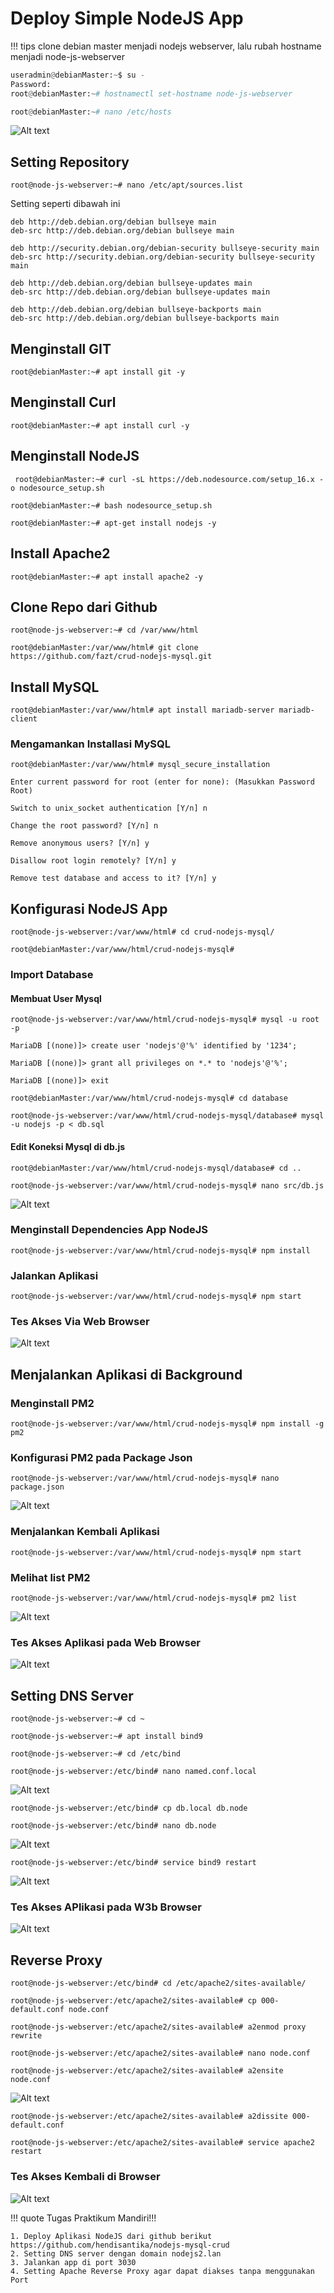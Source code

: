 # Deploy Simple NodeJS App

!!! tips 
    clone debian master menjadi nodejs webserver, lalu rubah hostname menjadi node-js-webserver

```py 
useradmin@debianMaster:~$ su -
Password:
root@debianMaster:~# hostnamectl set-hostname node-js-webserver

root@debianMaster:~# nano /etc/hosts
```
![Alt text](image.png)

## Setting Repository

```
root@node-js-webserver:~# nano /etc/apt/sources.list
```
Setting seperti dibawah ini
```
deb http://deb.debian.org/debian bullseye main
deb-src http://deb.debian.org/debian bullseye main

deb http://security.debian.org/debian-security bullseye-security main
deb-src http://security.debian.org/debian-security bullseye-security main

deb http://deb.debian.org/debian bullseye-updates main
deb-src http://deb.debian.org/debian bullseye-updates main

deb http://deb.debian.org/debian bullseye-backports main
deb-src http://deb.debian.org/debian bullseye-backports main
```
## Menginstall GIT
```
root@debianMaster:~# apt install git -y
```
## Menginstall Curl
```
root@debianMaster:~# apt install curl -y
```


## Menginstall NodeJS

```
 root@debianMaster:~# curl -sL https://deb.nodesource.com/setup_16.x -o nodesource_setup.sh
```
```
root@debianMaster:~# bash nodesource_setup.sh
```

```
root@debianMaster:~# apt-get install nodejs -y
```
## Install Apache2
```
root@debianMaster:~# apt install apache2 -y
```

## Clone Repo dari Github

```
root@node-js-webserver:~# cd /var/www/html
```
```
root@debianMaster:/var/www/html# git clone https://github.com/fazt/crud-nodejs-mysql.git
```
## Install MySQL

```
root@debianMaster:/var/www/html# apt install mariadb-server mariadb-client
```
### Mengamankan Installasi MySQL

```
root@debianMaster:/var/www/html# mysql_secure_installation 
```

```
Enter current password for root (enter for none): (Masukkan Password Root)

Switch to unix_socket authentication [Y/n] n

Change the root password? [Y/n] n

Remove anonymous users? [Y/n] y

Disallow root login remotely? [Y/n] y

Remove test database and access to it? [Y/n] y
```

## Konfigurasi NodeJS App
```
root@node-js-webserver:/var/www/html# cd crud-nodejs-mysql/
```
```
root@debianMaster:/var/www/html/crud-nodejs-mysql#
```

### Import Database

#### Membuat User Mysql

```
root@node-js-webserver:/var/www/html/crud-nodejs-mysql# mysql -u root -p
```
```
MariaDB [(none)]> create user 'nodejs'@'%' identified by '1234';

MariaDB [(none)]> grant all privileges on *.* to 'nodejs'@'%';

MariaDB [(none)]> exit
```

```
root@debianMaster:/var/www/html/crud-nodejs-mysql# cd database
```
```
root@node-js-webserver:/var/www/html/crud-nodejs-mysql/database# mysql -u nodejs -p < db.sql
```

#### Edit Koneksi Mysql di db.js

```
root@debianMaster:/var/www/html/crud-nodejs-mysql/database# cd ..
```
```
root@node-js-webserver:/var/www/html/crud-nodejs-mysql# nano src/db.js
```
![Alt text](image-1.png)
### Menginstall Dependencies App NodeJS

```
root@node-js-webserver:/var/www/html/crud-nodejs-mysql# npm install
```

### Jalankan Aplikasi

```
root@node-js-webserver:/var/www/html/crud-nodejs-mysql# npm start
```
### Tes Akses Via Web Browser
![Alt text](image-2.png)

## Menjalankan Aplikasi di Background

### Menginstall PM2

```
root@node-js-webserver:/var/www/html/crud-nodejs-mysql# npm install -g pm2
```

### Konfigurasi PM2 pada Package Json

```
root@node-js-webserver:/var/www/html/crud-nodejs-mysql# nano package.json
```
![Alt text](image-3.png)

### Menjalankan Kembali Aplikasi

```
root@node-js-webserver:/var/www/html/crud-nodejs-mysql# npm start
```
### Melihat list PM2

```
root@node-js-webserver:/var/www/html/crud-nodejs-mysql# pm2 list
```
![Alt text](image-4.png)

### Tes Akses Aplikasi pada Web Browser
![Alt text](image-5.png)

## Setting DNS Server

``` 
root@node-js-webserver:~# cd ~

root@node-js-webserver:~# apt install bind9

root@node-js-webserver:~# cd /etc/bind

root@node-js-webserver:/etc/bind# nano named.conf.local
```
![Alt text](image-6.png)

```
root@node-js-webserver:/etc/bind# cp db.local db.node  

root@node-js-webserver:/etc/bind# nano db.node
```
![Alt text](image-7.png)

```
root@node-js-webserver:/etc/bind# service bind9 restart
```
![Alt text](image-8.png)
### Tes Akses APlikasi pada W3b Browser

![Alt text](image-9.png)

## Reverse Proxy

```
root@node-js-webserver:/etc/bind# cd /etc/apache2/sites-available/

root@node-js-webserver:/etc/apache2/sites-available# cp 000-default.conf node.conf

root@node-js-webserver:/etc/apache2/sites-available# a2enmod proxy rewrite

root@node-js-webserver:/etc/apache2/sites-available# nano node.conf

root@node-js-webserver:/etc/apache2/sites-available# a2ensite node.conf
```
![Alt text](image-10.png)

```
root@node-js-webserver:/etc/apache2/sites-available# a2dissite 000-default.conf

root@node-js-webserver:/etc/apache2/sites-available# service apache2 restart
```

### Tes Akses Kembali di Browser

![Alt text](image-11.png)

!!! quote
    Tugas Praktikum Mandiri!!!

    1. Deploy Aplikasi NodeJS dari github berikut https://github.com/hendisantika/nodejs-mysql-crud
    2. Setting DNS server dengan domain nodejs2.lan  
    3. Jalankan app di port 3030  
    4. Setting Apache Reverse Proxy agar dapat diakses tanpa menggunakan Port

